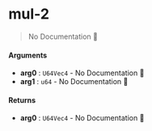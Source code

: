 # mul\-2

> No Documentation 🚧

#### Arguments

- **arg0** : `U64Vec4` \- No Documentation 🚧
- **arg1** : `u64` \- No Documentation 🚧

#### Returns

- **arg0** : `U64Vec4` \- No Documentation 🚧